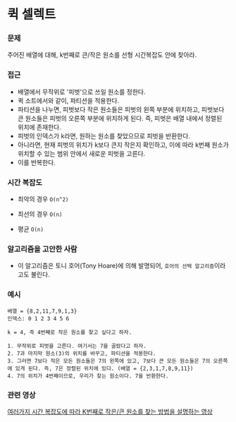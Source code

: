 # 퀵 셀렉트

### 문제

주어진 배열에 대해, k번째로 큰/작은 원소를 선형 시간복잡도 안에 찾아라.

### 접근

- 배열에서 무작위로 '피벗'으로 쓰일 원소를 정한다.
- 퀵 소트에서와 같이, 파티션을 적용한다.
- 파티션을 나누면, 피벗보다 작은 원소들은 피벗의 왼쪽 부분에 위치하고, 피벗보다 큰 원소들은 피벗의 오른쪽 부분에 위치하게 된다. 즉, 피벗은 배열 내에서 정렬된 위치에 존재한다.
- 피벗의 인덱스가 k라면, 원하는 원소를 찾았으므로 피벗을 반환한다.
- 아니라면, 현재 피벗의 위치가 k보다 큰지 작은지 확인하고, 이에 따라 k번째 원소가 위치할 수 있는 범위 안에서 새로운 피벗을 고른다. 
- 이를 반복한다.

### 시간 복잡도

- 최악의 경우 `O(n^2)`

- 최선의 경우 `O(n)`

- 평균 `O(n)`


### 알고리즘을 고안한 사람

- 이 알고리즘은 토니 호어(Tony Hoare)에 의해 발명되어, `호어의 선택 알고리즘`이라고도 불린다.

### 예시

```
배열 = {8,2,11,7,9,1,3}
인덱스: 0 1 2 3 4 5 6

k = 4, 즉 4번째로 작은 원소를 찾고 싶다고 하자.

1. 무작위로 피벗을 고른다. 여기서는 7을 골랐다고 하자.
2. 7과 마지막 원소(3)의 위치를 바꾸고, 파티션을 적용한다.
3. 그러면 7보다 작은 모든 원소들은 7의 왼쪽에 있고, 7보다 큰 모든 원소들은 7의 오른쪽에 있게 된다. 즉, 7은 정렬된 위치에 있다. (배열 = {2,3,1,7,8,9,11})
4. 7의 위치가 4번째이므로, 우리가 찾는 원소이다. 7을 반환한다.
```

### 관련 영상

[여러가지 시간 복잡도에 따라 K번째로 작은/큰 원소를 찾는 방법을 설명하는 영상](https://youtu.be/hGK_5n81drs)
